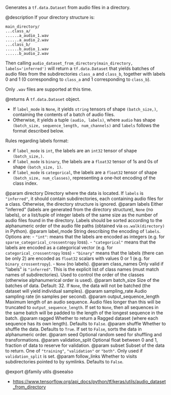 Generates a `tf.data.Dataset` from audio files in a directory.

@description
If your directory structure is:

```
main_directory/
...class_a/
......a_audio_1.wav
......a_audio_2.wav
...class_b/
......b_audio_1.wav
......b_audio_2.wav
```

Then calling `audio_dataset_from_directory(main_directory,
labels='inferred')`
will return a `tf.data.Dataset` that yields batches of audio files from
the subdirectories `class_a` and `class_b`, together with labels
0 and 1 (0 corresponding to `class_a` and 1 corresponding to `class_b`).

Only `.wav` files are supported at this time.

@returns
A `tf.data.Dataset` object.

- If `label_mode` is `None`, it yields `string` tensors of shape
  `(batch_size,)`, containing the contents of a batch of audio files.
- Otherwise, it yields a tuple `(audio, labels)`, where `audio`
  has shape `(batch_size, sequence_length, num_channels)` and `labels`
  follows the format described
  below.

Rules regarding labels format:

- if `label_mode` is `int`, the labels are an `int32` tensor of shape
  `(batch_size,)`.
- if `label_mode` is `binary`, the labels are a `float32` tensor of
  1s and 0s of shape `(batch_size, 1)`.
- if `label_mode` is `categorical`, the labels are a `float32` tensor
  of shape `(batch_size, num_classes)`, representing a one-hot
  encoding of the class index.

@param directory Directory where the data is located.
    If `labels` is `"inferred"`, it should contain subdirectories,
    each containing audio files for a class. Otherwise, the directory
    structure is ignored.
@param labels Either "inferred" (labels are generated from the directory
    structure), `None` (no labels), or a list/tuple of integer labels
    of the same size as the number of audio files found in
    the directory. Labels should be sorted according to the
    alphanumeric order of the audio file paths
    (obtained via `os.walk(directory)` in Python).
@param label_mode String describing the encoding of `labels`. Options are:
    - `"int"`: means that the labels are encoded as integers (e.g. for
      `sparse_categorical_crossentropy` loss).
    - `"categorical"` means that the labels are encoded as a categorical
      vector (e.g. for `categorical_crossentropy` loss)
    - `"binary"` means that the labels (there can be only 2)
      are encoded as `float32` scalars with values 0
      or 1 (e.g. for `binary_crossentropy`).
    - `None` (no labels).
@param class_names Only valid if "labels" is `"inferred"`.
    This is the explicit list of class names
    (must match names of subdirectories). Used to control the order
    of the classes (otherwise alphanumerical order is used).
@param batch_size Size of the batches of data. Default: 32. If `None`,
    the data will not be batched
    (the dataset will yield individual samples).
@param sampling_rate Audio sampling rate (in samples per second).
@param output_sequence_length Maximum length of an audio sequence. Audio files
    longer than this will be truncated to `output_sequence_length`.
    If set to `None`, then all sequences in the same batch will
    be padded to the
    length of the longest sequence in the batch.
@param ragged Whether to return a Ragged dataset (where each sequence has its
    own length). Defaults to `False`.
@param shuffle Whether to shuffle the data. Defaults to `True`.
    If set to `False`, sorts the data in alphanumeric order.
@param seed Optional random seed for shuffling and transformations.
@param validation_split Optional float between 0 and 1, fraction of data to
    reserve for validation.
@param subset Subset of the data to return. One of `"training"`,
    `"validation"` or `"both"`. Only used if `validation_split` is set.
@param follow_links Whether to visits subdirectories pointed to by symlinks.
    Defaults to `False`.

@export
@family utils
@seealso
+ <https://www.tensorflow.org/api_docs/python/tf/keras/utils/audio_dataset_from_directory>
